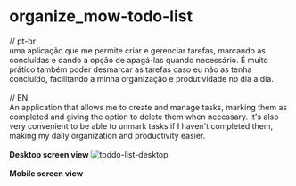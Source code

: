 # organize_mow-todo-list
// pt-br
<br>
uma aplicação que me permite criar e gerenciar tarefas, marcando as concluídas e dando a opção de apagá-las quando necessário. É muito prático também poder desmarcar as tarefas caso eu não as tenha concluído, facilitando a minha organização e produtividade no dia a dia.
<br>
<br>
// EN
<br>
An application that allows me to create and manage tasks, marking them as completed and giving the option to delete them when necessary. It's also very convenient to be able to unmark tasks if I haven't completed them, making my daily organization and productivity easier.
<br>
<br>
<strong> Desktop screen view </strong>
![toddo-list-desktop](https://user-images.githubusercontent.com/42822606/229564956-0c08d1c8-8447-4147-b5f0-392a6ebd4c87.png)
<br>
<br>
<strong> Mobile screen view </strong>
